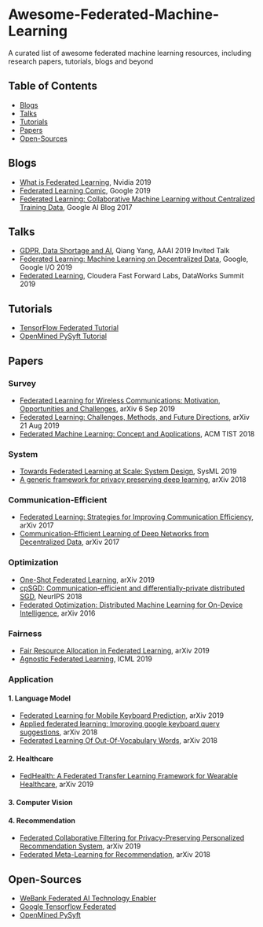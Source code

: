 # Awesome-Federated-Machine-Learning
A curated list of awesome federated machine learning resources, including research papers, tutorials, blogs and beyond

## Table of Contents

 - [Blogs](#blogs)
 - [Talks](#talks)
 - [Tutorials](#tutorials)
 - [Papers](#papers)
 - [Open-Sources](#open-sources)
 
## Blogs
 * [What is Federated Learning](https://blogs.nvidia.com/blog/2019/10/13/what-is-federated-learning/),   Nvidia 2019
 * [Federated Learning Comic](https://federated.withgoogle.com/),   Google 2019
 * [Federated Learning: Collaborative Machine Learning without Centralized Training Data](https://ai.googleblog.com/2017/04/federated-learning-collaborative.html),   Google AI Blog 2017
 
## Talks
 * [GDPR, Data Shortage and AI](https://vimeo.com/313941621),   Qiang Yang, AAAI 2019 Invited Talk
 * [Federated Learning: Machine Learning on Decentralized Data](https://www.youtube.com/watch?v=89BGjQYA0uE),   Google, Google I/O 2019
 * [Federated Learning](https://www.youtube.com/watch?v=xJkY3ehX_MI),   Cloudera Fast Forward Labs, DataWorks Summit 2019
 
## Tutorials
 * [TensorFlow Federated Tutorial](https://www.tensorflow.org/federated)
 * [OpenMined PySyft Tutorial](https://github.com/OpenMined/PySyft/tree/master/examples/tutorials)
 
## Papers

### **Survey**
 * [Federated Learning for Wireless Communications: Motivation, Opportunities and Challenges](https://arxiv.org/abs/1908.06847), arXiv 6 Sep 2019
 * [Federated Learning: Challenges, Methods, and Future Directions](https://arxiv.org/abs/1908.07873), arXiv 21 Aug 2019 
 * [Federated Machine Learning: Concept and Applications](https://arxiv.org/abs/1902.04885), ACM TIST 2018
 

### **System**
 * [Towards Federated Learning at Scale: System Design](https://arxiv.org/abs/1902.01046), SysML 2019
 * [A generic framework for privacy preserving deep learning](https://arxiv.org/abs/1811.04017), arXiv 2018
 

### **Communication-Efficient**
 * [Federated Learning: Strategies for Improving Communication Efficiency](https://arxiv.org/abs/1610.05492), arXiv 2017
 * [Communication-Efficient Learning of Deep Networks from Decentralized Data](https://arxiv.org/abs/1602.05629), arXiv 2017

### **Optimization**
 * [One-Shot Federated Learning](https://arxiv.org/abs/1902.11175), arXiv 2019
 * [cpSGD: Communication-efficient and differentially-private distributed SGD](https://arxiv.org/abs/1805.10559), NeurIPS 2018
 * [Federated Optimization: Distributed Machine Learning for On-Device Intelligence](https://arxiv.org/abs/1610.02527), arXiv 2016
 
### **Fairness**
 * [Fair Resource Allocation in Federated Learning](https://arxiv.org/abs/1905.10497), arXiv 2019
 * [Agnostic Federated Learning](https://arxiv.org/abs/1902.00146), ICML 2019
 
### **Application**
#### 1. Language Model
 * [Federated Learning for Mobile Keyboard Prediction](https://arxiv.org/abs/1811.03604), arXiv 2019
 * [Applied federated learning: Improving google keyboard query suggestions](https://arxiv.org/abs/1812.02903), arXiv 2018
 * [Federated Learning Of Out-Of-Vocabulary Words](https://arxiv.org/abs/1903.10635), arXiv 2018

#### 2. Healthcare
 * [FedHealth: A Federated Transfer Learning Framework for Wearable Healthcare](https://arxiv.org/abs/1907.09173), arXiv 2019

#### 3. Computer Vision

#### 4. Recommendation
 * [Federated Collaborative Filtering for Privacy-Preserving Personalized Recommendation System](https://arxiv.org/abs/1901.09888), arXiv 2019
 * [Federated Meta-Learning for Recommendation](https://arxiv.org/abs/1802.07876), arXiv 2018
 


 
## Open-Sources
 * [WeBank Federated AI Technology Enabler](https://github.com/FederatedAI/FATE)
 * [Google Tensorflow Federated](https://github.com/tensorflow/federated)
 * [OpenMined PySyft](https://github.com/OpenMined/PySyft)
 
